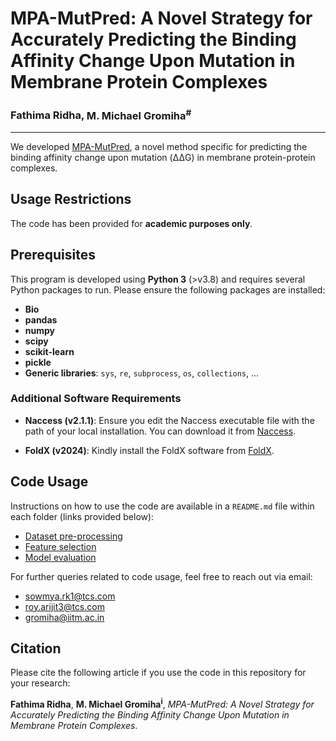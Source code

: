 # **MPA-MutPred: A Novel Strategy for Accurately Predicting the Binding Affinity Change Upon Mutation in Membrane Protein Complexes**

### **Fathima Ridha**, **M. Michael Gromiha<sup>#</sup>**

---
We developed [MPA-MutPred](https://web.iitm.ac.in/bioinfo2/MPA-MutPred/), a novel method specific for predicting the binding affinity change upon mutation (ΔΔG) in membrane protein-protein complexes.

## Usage Restrictions

The code has been provided for **academic purposes only**.

## Prerequisites

This program is developed using **Python 3** (>v3.8) and requires several Python packages to run. Please ensure the following packages are installed:

- **Bio**
- **pandas**
- **numpy**
- **scipy**
- **scikit-learn**
- **pickle**
- **Generic libraries**: `sys`, `re`, `subprocess`, `os`, `collections`, ...

### Additional Software Requirements

- **Naccess (v2.1.1)**: Ensure you edit the Naccess executable file with the path of your local installation. You can download it from [Naccess](http://www.bioinf.manchester.ac.uk/naccess/).

- **FoldX (v2024)**: Kindly install the FoldX software from [FoldX](https://foldxsuite.crg.eu/).


## Code Usage

Instructions on how to use the code are available in a `README.md` file within each folder (links provided below):

- [Dataset pre-processing](./path-to-dataset-preprocessing)
- [Feature selection](./path-to-feature-selection)
- [Model evaluation](./path-to-model-evaluation)

For further queries related to code usage, feel free to reach out via email:
- sowmya.rk1@tcs.com
- roy.arijit3@tcs.com
- gromiha@iitm.ac.in

## Citation

Please cite the following article if you use the code in this repository for your research:

**Fathima Ridha**, **M. Michael Gromiha<sup>i</sup>**, _MPA-MutPred: A Novel Strategy for Accurately Predicting the Binding Affinity Change Upon Mutation in Membrane Protein Complexes_.
